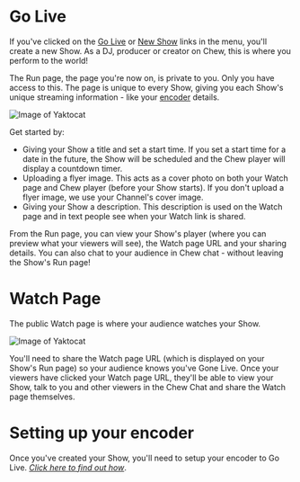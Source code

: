 # Go Live

If you've clicked on the [Go Live](http://chew.tv/account/show/new) or [New Show](http://chew.tv/account/show/new) links in the menu, you'll create a new Show. As a DJ, producer or creator on Chew, this is where you perform to the world!

The Run page, the page you're now on, is private to you. Only you have access to this. The page is unique to every Show, giving you each Show's unique streaming information - like your [encoder](http://chew.tv/guide/encoder_setup/getting_started) details. 

![Image of Yaktocat](https://raw.githubusercontent.com/chewcode/Guide/master/using_chew/go_live_on_chew_1.png)

Get started by:
-	Giving your Show a title and set a start time. If you set a start time for a date in the future, the Show will be scheduled and the Chew player will display a countdown timer.
- Uploading a flyer image. This acts as a cover photo on both your Watch page and Chew player (before your Show starts). If you don't upload a flyer image, we use your Channel's cover image. 
- Giving your Show a description. This description is used on the Watch page and in text people see when your Watch link is shared. 

From the Run page, you can view your Show's player (where you can preview what your viewers will see), the Watch page URL and your sharing details. 
You can also chat to your audience in Chew chat - without leaving the Show's Run page!

# Watch Page

The public Watch page is where your audience watches your Show.

![Image of Yaktocat](https://raw.githubusercontent.com/chewcode/Guide/master/using_chew/go_live_on_chew_2.png)

You'll need to share the Watch page URL (which is displayed on your Show's Run page) so your audience knows you've Gone Live. 
Once your viewers have clicked your Watch page URL, they'll be able to view your Show, talk to you and other viewers in the Chew Chat and share the Watch page themselves.

# Setting up your encoder

Once you've created your Show, you'll need to setup your encoder to Go Live. [*Click here to find out how*](http://chew.tv/guide/encoder_setup/open_broadcast_software.md). 

